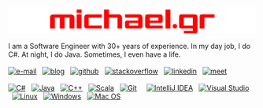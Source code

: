 <p align="center">
<img title="michael.gr logo" src="michael.gr-logo.svg" width="512"/><br/>
</p>

I am a Software Engineer with 30+ years of experience. In my day job, I do C#. At night, I do Java. Sometimes, I even have a life.  
<br/>
[![e-mail](https://img.shields.io/badge/-mailto@michael.gr-e0e0e0?logo=gmail&style=plastic)](mailto:mailto@michael.gr)
&nbsp;
[![blog](https://img.shields.io/badge/-blog.michael.gr-e0e0e0?logo=blogger&style=plastic)](https://blog.michael.gr)
&nbsp;
[![github](https://img.shields.io/badge/-mikenakis-406080?style=plastic&logo=github)](https://github.com/mikenakis)
&nbsp;
[![stackoverflow](https://img.shields.io/badge/-50K-orange?logo=stackoverflow&label=Stackoverflow&labelColor=606060&style=plastic)](https://stackoverflow.com/users/773113/mike-nakis)
&nbsp;
[![linkedin](https://img.shields.io/badge/-LinkedIn-blue?logo=linkedin&style=plastic)](https://www.linkedin.com/in/mikenakis/)
&nbsp;
[![meet](https://img.shields.io/badge/Google%20Meet-00897B?logo=google-meet&logoColor=white&style=plastic)](https://meet.google.com/zqu-tekx-zdk)
<br/>
<br/>
[![C#](https://img.shields.io/badge/C%23-239120?logo=c-sharp&logoColor=white&style=plastic)](#;)
&nbsp;
[![Java](https://img.shields.io/badge/Java-ED8B00?logo=java&logoColor=white&style=plastic)](#;)
&nbsp;
[![C++](https://img.shields.io/badge/C%2B%2B-00599C?logo=c%2B%2B&logoColor=white&style=plastic)](#;)
&nbsp;
[![Scala](https://img.shields.io/badge/Scala-FF4040?logo=scala&logoColor=white&style=plastic)](#;)
&nbsp;
[![Git](https://img.shields.io/badge/GIT-E44C30?logo=git&logoColor=white&style=plastic)](#;)
&nbsp; &nbsp;
[![IntelliJ IDEA](https://img.shields.io/badge/IDEA-4080c0.svg?logo=intellij-idea&logoColor=black&style=plastic)](#;)
&nbsp;
[![Visual Studio](https://img.shields.io/badge/VS-5C2D91?logo=visual%20studio&logoColor=white&style=plastic)](#;)
&nbsp; &nbsp;
[![Linux](https://img.shields.io/badge/Linux-FCC624?logo=linux&logoColor=black&style=plastic)](#;)
&nbsp; 
[![Windows](https://img.shields.io/badge/Windows-0078D6?logo=windows&logoColor=white&style=plastic)](#;)
&nbsp; 
[![Mac OS](https://img.shields.io/badge/macOS-C0C0C0?logo=macos&logoColor=black&style=plastic)](#;)

<!-- Does not work due to: https://github.com/badges/shields/issues/5415 
<img src="https://img.shields.io/stackexchange/stackoverflow/r/773113?color=orange&label=Stack Overflow&logo=stackoverflow&style=plastic" height="22" />
-->
<!--
<a href="https://stackexchange.com/users/404649"><img src="https://stackexchange.com/users/flair/404649.png?theme=dark" width="208" height="58" alt="profile for Mike Nakis on Stack Exchange" title="profile for Mike Nakis on Stack Exchange"></a>
-->
<!--
<img src="https://img.shields.io/badge/PayPal-00457C?logo=paypal&logoColor=white&style=plastic" height="22" />
-->

<!--
**mikenakis/mikenakis** is a ✨ _special_ ✨ repository because its `README.md` (this file) appears on your GitHub profile.

Here are some ideas to get you started:

- 🔭 I’m currently working on ...
- 🌱 I’m currently learning ...
- 👯 I’m looking to collaborate on ...
- 🤔 I’m looking for help with ...
- 💬 Ask me about ...
- 😄 Pronouns: ...
- ⚡ Fun fact: ...
-->
